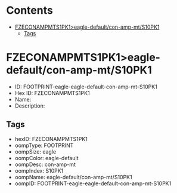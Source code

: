 



Contents
========

* [FZECONAMPMTS1PK1>eagle-default/con-amp-mt/S10PK1](#fzeconampmts1pk1eagle-defaultcon-amp-mts10pk1)
	* [Tags](#tags)

# FZECONAMPMTS1PK1>eagle-default/con-amp-mt/S10PK1

- ID: FOOTPRINT-eagle-eagle-default-con-amp-mt-S10PK1
- Hex ID: FZECONAMPMTS1PK1
- Name: 
- Description: 

## Tags

- hexID: FZECONAMPMTS1PK1
- oompType: FOOTPRINT
- oompSize: eagle
- oompColor: eagle-default
- oompDesc: con-amp-mt
- oompIndex: S10PK1
- oompName: eagle-default/con-amp-mt/S10PK1
- oompID: FOOTPRINT-eagle-eagle-default-con-amp-mt-S10PK1
